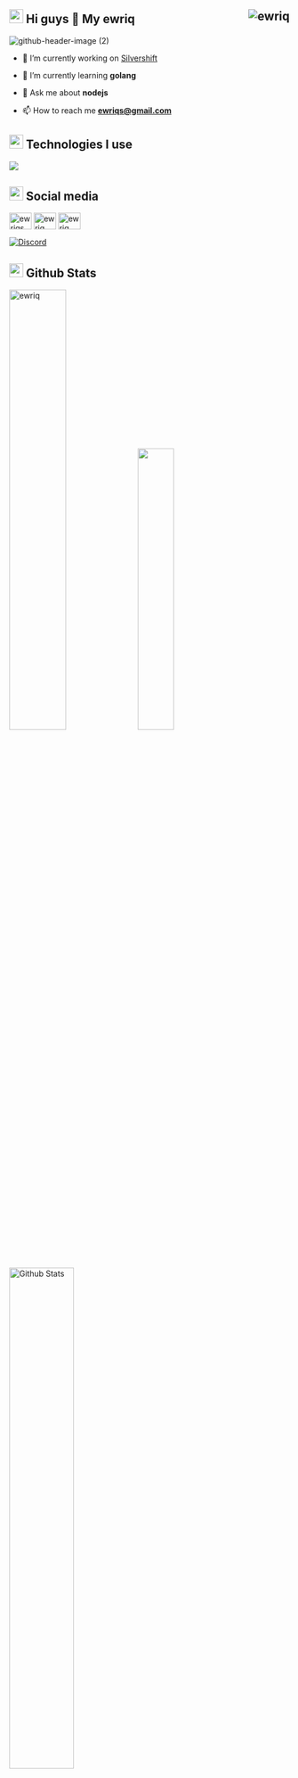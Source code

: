 

<h2 width="100%"><img width="25" src="" /> Hi guys 👋 My ewriq <img align="right" src="https://komarev.com/ghpvc/?username=ewriq&label=Profile%20views&color=0e75b6&style=flat" alt="ewriq" /> 
 </h2>
 
 ![github-header-image (2)](https://github.com/ewriq/ewriq/assets/102306313/03fa2cea-716a-47ed-9909-61efec0ce730)



- 🔭 I’m currently working on [Silvershift](https://silvershift.xyz/)

- 🌱 I’m currently learning **golang**

- 💬 Ask me about **nodejs**

- 📫 How to reach me **ewriqs@gmail.com**



<h2 width="100%"><img width="25" src="https://emojipedia-us.s3.dualstack.us-west-1.amazonaws.com/thumbs/120/apple/325/gear_2699-fe0f.png" /> Technologies I use</h2>
<img src="https://skillicons.dev/icons?i=html,css,bootstrap,js,ts,nodejs,deno,go,mysql,mongodb,vue,svelte,tailwind,cloudflare,express,github,netlify," />



<h2 align="left">  <img width="25" src="" /> Social media </h2>
<p align="left">
<a href="https://instagram.com/ewriqs" target="blank"><img align="center" src="https://raw.githubusercontent.com/rahuldkjain/github-profile-readme-generator/master/src/images/icons/Social/instagram.svg" alt="ewriqs" height="30" width="40" /></a>
<a href="https://www.youtube.com/c/ewriq" target="blank"><img align="center" src="https://raw.githubusercontent.com/rahuldkjain/github-profile-readme-generator/master/src/images/icons/Social/youtube.svg" alt="ewriq" height="30" width="40" /></a>
<a href="https://discord.gg/ewriq" target="blank"><img align="center" src="https://raw.githubusercontent.com/rahuldkjain/github-profile-readme-generator/master/src/images/icons/Social/discord.svg" alt="ewriq" height="30" width="40" /></a>
</p>

[![Discord](https://lanyard.cnrad.dev/api/1085964318853566524)](https://discord.com/users/1085964318853566524)


 
<h2 width="100%"><img width="25" src="" /> Github Stats </h2>


<p></p>

<p align="start">
 <img width="45%" src="https://github-readme-streak-stats.herokuapp.com/?user=ewriq&bg_color=0d1117](https://github-readme-streak-stats.herokuapp.com?user=ewriq&theme=dark&locale=en&type=png&background=45%2C0D1117%2C0D1117&border=0D1117" alt="ewriq" />
<img width="36%" src="https://github-readme-stats.vercel.app/api/top-langs/?username=ewriq&layout=compact&bg_color=0d1117&border_color=0d1117&text-color:79ff97&langs_count=6">
<img width="48%" alt="Github Stats" src="https://github-readme-stats.vercel.app/api?username=ewriq&show_icons=true&count_private=true&theme=react&hide_border=true&bg_color=0D1117&color=fffff" />
</p>
